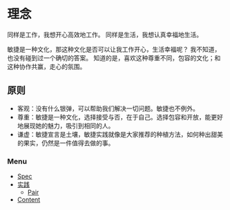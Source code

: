 # 理念

同样是工作，我想开心高效地工作。
同样是生活，我想认真幸福地生活。

敏捷是一种文化，那这种文化是否可以让我工作开心，生活幸福呢？
我不知道，也没有碰到过一个确切的答案。
知道的是，喜欢这种尊重不同，包容的文化；和这种协作共赢，走心的氛围。

## 原则

* 客观：没有什么银弹，可以帮助我们解决一切问题。敏捷也不例外。
* 尊重：敏捷是一种文化，选择接受与否，在于自己。选择包容和开放，能更好地展现她的魅力，吸引到相同的人。
* 谦虚：敏捷宣言是土壤，敏捷实践就像是大家推荐的种植方法，如何种出甜美的果实，仍然是一件值得去做的事。

### Menu

- [Spec](spec.md)
- [实践](practices.md)
    - [Pair](pair.md)
- [Content](content.md)
